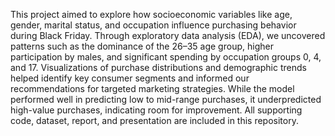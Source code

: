 This project aimed to explore how socioeconomic variables like age, gender, marital status, and occupation influence purchasing behavior during Black Friday. Through exploratory data analysis (EDA), we uncovered patterns such as the dominance of the 26–35 age group, higher participation by males, and significant spending by occupation groups 0, 4, and 17. Visualizations of purchase distributions and demographic trends helped identify key consumer segments and informed our recommendations for targeted marketing strategies. While the model performed well in predicting low to mid-range purchases, it underpredicted high-value purchases, indicating room for improvement. All supporting code, dataset, report, and presentation are included in this repository.
